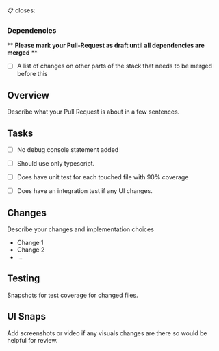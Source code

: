 :clipboard:  closes: 

### Dependencies 
** **Please mark your Pull-Request as draft until all dependencies are merged** **
 - [ ] A list of changes on other parts of the stack that needs to be merged before this

## Overview

Describe what your Pull Request is about in a few sentences.

## Tasks

- [ ] No debug console statement added 
- [ ] Should use only typescript.
- [ ] Does have unit test for each touched file with 90% coverage
- [ ] Does have an integration test if any UI changes.


## Changes

Describe your changes and implementation choices

- Change 1
- Change 2
- ...

## Testing

Snapshots for test coverage for changed files.


## UI Snaps

Add screenshots or video if any visuals changes are there so would be helpful for review.



